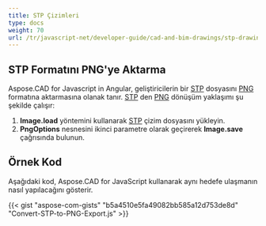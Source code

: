 ```yaml
---
title: STP Çizimleri
type: docs
weight: 70
url: /tr/javascript-net/developer-guide/cad-and-bim-drawings/stp-drawings/
---
```


## **STP Formatını PNG'ye Aktarma**

Aspose.CAD for Javascript in Angular, geliştiricilerin bir [STP](https://docs.fileformat.com/3d/stp/) dosyasını [PNG](https://docs.fileformat.com/image/png/) formatına aktarmasına olanak tanır.
[STP](https://docs.fileformat.com/3d/stp/) den [PNG](https://docs.fileformat.com/image/png/) dönüşüm yaklaşımı şu şekilde çalışır:

1. **Image.load** yöntemini kullanarak [STP](https://docs.fileformat.com/3d/stp/) çizim dosyasını yükleyin.
1. **PngOptions** nesnesini ikinci parametre olarak geçirerek **Image.save** çağrısında bulunun.

## Örnek Kod

Aşağıdaki kod, Aspose.CAD for JavaScript kullanarak aynı hedefe ulaşmanın nasıl yapılacağını gösterir.

{{< gist "aspose-com-gists" "b5a4510e5fa49082bb585a12d753de8d" "Convert-STP-to-PNG-Export.js" >}}
